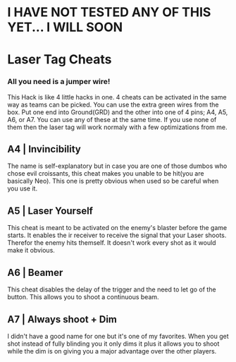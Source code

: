 # I HAVE NOT TESTED ANY OF THIS YET... I WILL SOON
# Laser Tag Cheats
### All you need is a jumper wire!
This Hack is like 4 little hacks in one. 4 cheats can be activated in the same way as teams can be picked. You can use the extra green wires from the box. Put one end into Ground(GRD) and the other into one of 4 pins; A4, A5, A6, or A7. You can use any of these at the same time. If you use none of them then the laser tag will work normaly with a few optimizations from me.
## A4 | Invincibility
The name is self-explanatory but in case you are one of those dumbos who chose evil croissants, this cheat makes you unable to be hit(you are basically Neo). This one is pretty obvious when used so be careful when you use it.
## A5 | Laser Yourself
This cheat is meant to be activated on the enemy's blaster before the game starts. It enables the ir receiver to receive the signal that your Laser shoots. Therefor the enemy hits themself. It doesn't work every shot as it would make it obvious.
## A6 | Beamer
This cheat disables the delay of the trigger and the need to let go of the button. This allows you to shoot a continuous beam.
## A7 | Always shoot + Dim
I didn't have a good name for one but it's one of my favorites. When you get shot instead of fully blinding you it only dims it plus it allows you to shoot while the dim is on giving you a major advantage over the other players.
